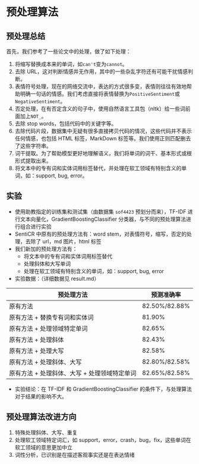 # 预处理算法

## 预处理总结

首先，我们参考了一些论文中的处理，做了如下处理：

1. 将缩写替换成本来的单词，如`can't`变为`cannot`。
2. 去除 URL，这对判断情感并无作用，其中的一些杂乱字符还有可能干扰情感判断。
3. 表情符号处理，现在的网络交流中，表达的方式很多变，表情则往往有效地帮助明确一句话的情感。我们考虑直接将表情替换为`PositiveSentiment`或`NegativeSentiment`。
4. 否定处理，在有否定含义的句子中，使用自然语言工具包（nltk）给一些词前面加上`NOT_`。
5. 去除 stop words，包括代码中的关键字等。
6. 去除代码片段，数据集中无疑有很多直接拷贝代码的情况，这些代码并不表示任何情感，也包括 HTML 标签，MarkDown 标签等。我们使用正则匹配删去了这些字符串。
7. 词干提取。为了帮助模型更好地理解语义，我们将单词的词干、基本形式或根形式提取出来。
8. 将文本中的专有词和实体词用标签替代，并处理在软工领域有特别含义的单词，如：support, bug, error。

## 实验

- 使用助教指定的训练集和测试集（由数据集 `sof4423` 预划分而来），TF-IDF 进行文本向量化，GradientBoostingClassifier 分类器，与不同的预处理算法进行组合进行实验
- SentiCR 中原有的预处理方法有：word stem，对表情符号，缩写，否定的处理，去除了 url，md 图片，html 标签
- 我们新加的预处理方法有：
  - 将文本中的专有词和实体词用标签替代
  - 处理斜体和大写单词
  - 处理在软工领域有特别含义的单词，如：support, bug, error
- 实验数据：（详细数据见 result.md）

| 预处理方法                               | 预测准确率    |
| ---------------------------------------- | ------------- |
| 原有方法                                 | 82.50%/82.88% |
| 原有方法 + 替换专有词和实体词              | 81.90%        |
| 原有方法 + 处理领域特定单词                | 82.65%        |
| 原有方法 + 处理斜体                        | 82.43%        |
| 原有方法 + 处理大写                        | 82.58%        |
| 原有方法 + 处理斜体、大写                  | 82.80%/82.58% |
| 原有方法 + 处理斜体、大写 + 处理领域特定单词 | 82.65%/82.58% |

- 实验结论：在 TF-IDF 和 GradientBoostingClassifier 的条件下，与处理算法对于结果的影响不大。

## 预处理算法改进方向

1. 特殊处理斜体、大写、重复
2. 处理软工领域特定词汇，如 support，error，crash，bug，fix，这些单词在软工领域的意思更加中立
3. 词性分析，已识别是在描述客观事实还是在表达情绪
